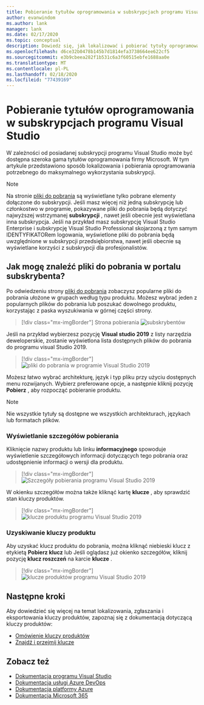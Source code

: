 ```yaml
---
title: Pobieranie tytułów oprogramowania w subskrypcjach programu Visual Studio | Microsoft Docs
author: evanwindom
ms.author: lank
manager: lank
ms.date: 02/17/2020
ms.topic: conceptual
description: Dowiedz się, jak lokalizować i pobierać tytuły oprogramowania firmy Microsoft w subskrypcjach programu Visual Studio
ms.openlocfilehash: d6ce32b0478b145b7d1814efa3738664ee622cf5
ms.sourcegitcommit: e3b9cbeea282f1b531c6a3f60515ebfe1688aa0e
ms.translationtype: MT
ms.contentlocale: pl-PL
ms.lasthandoff: 02/18/2020
ms.locfileid: "77439169"
---
```

# <a name="downloading-software-titles-in-visual-studio-subscriptions"></a>Pobieranie tytułów oprogramowania w subskrypcjach programu Visual Studio
W zależności od posiadanej subskrypcji programu Visual Studio może być dostępna szeroka gama tytułów oprogramowania firmy Microsoft.  W tym artykule przedstawiono sposób lokalizowania i pobierania oprogramowania potrzebnego do maksymalnego wykorzystania subskrypcji. 

> [!NOTE]
> Na stronie [pliki do pobrania](https://my.visualstudio.com/downloads/featured) są wyświetlane tylko pobrane elementy dołączone do subskrypcji.  Jeśli masz więcej niż jedną subskrypcję lub członkostwo w programie, pokazywane pliki do pobrania będą dotyczyć najwyższej wstrzymanej **subskrypcji** , nawet jeśli obecnie jest wyświetlana inna subskrypcja.  Jeśli na przykład masz subskrypcję Visual Studio Enterprise i subskrypcję Visual Studio Professional skojarzoną z tym samym IDENTYFIKATORem logowania, wyświetlone pliki do pobrania będą uwzględnione w subskrypcji przedsiębiorstwa, nawet jeśli obecnie są wyświetlane korzyści z subskrypcji dla profesjonalistów.

## <a name="how-do-i-find-downloads-in-the-subscriber-portal"></a>Jak mogę znaleźć pliki do pobrania w portalu subskrybenta?
Po odwiedzeniu strony [pliki do pobrania](https://my.visualstudio.com/downloads/featured?wt.mc_id=o~msft~docs) zobaczysz popularne pliki do pobrania ułożone w grupach według typu produktu.  Możesz wybrać jeden z popularnych plików do pobrania lub poszukać dowolnego produktu, korzystając z paska wyszukiwania w górnej części strony.
> [!div class="mx-imgBorder"]
> Strona pobierania ![subskrybentów](_img/subscriber-downloads/subscriber-downloads-resized.png)

Jeśli na przykład wybierzesz pozycję **Visual studio 2019** z listy narzędzia deweloperskie, zostanie wyświetlona lista dostępnych plików do pobrania do programu visual Studio 2019.
> [!div class="mx-imgBorder"]
> ![pliki do pobrania w programie Visual Studio 2019](_img/subscriber-downloads/vs2019-product-list.png)

Możesz łatwo wybrać architekturę, język i typ pliku przy użyciu dostępnych menu rozwijanych. Wybierz preferowane opcje, a następnie kliknij pozycję **Pobierz** , aby rozpocząć pobieranie produktu.

> [!NOTE]
> Nie wszystkie tytuły są dostępne we wszystkich architekturach, językach lub formatach plików.  

### <a name="displaying-download-details"></a>Wyświetlanie szczegółów pobierania
Kliknięcie nazwy produktu lub linku **informacyjnego** spowoduje wyświetlenie szczegółowych informacji dotyczących tego pobrania oraz udostępnienie informacji o wersji dla produktu.
> [!div class="mx-imgBorder"]
> ![Szczegóły pobierania programu Visual Studio 2019](_img/subscriber-downloads/vs2019-info.png)

W okienku szczegółów można także kliknąć kartę **klucze** , aby sprawdzić stan kluczy produktów.
> [!div class="mx-imgBorder"]
> ![klucze produktu programu Visual Studio 2019](_img/subscriber-downloads/vs2019-keys.png)

### <a name="obtaining-product-keys"></a>Uzyskiwanie kluczy produktu
Aby uzyskać klucz produktu do pobrania, można kliknąć niebieski klucz z etykietą **Pobierz klucz** lub Jeśli oglądasz już okienko szczegółów, kliknij pozycję **klucz roszczeń** na karcie **klucze** .
> [!div class="mx-imgBorder"]
> ![klucze produktów programu Visual Studio 2019](_img/subscriber-downloads/vs2019-claim-keys.png)

## <a name="next-steps"></a>Następne kroki
Aby dowiedzieć się więcej na temat lokalizowania, zgłaszania i eksportowania kluczy produktów, zapoznaj się z dokumentacją dotyczącą kluczy produktów:
- [Omówienie kluczy produktów](product-keys.md)
- [Znajdź i przejmij klucze](find-keys.md)

## <a name="see-also"></a>Zobacz też
- [Dokumentacja programu Visual Studio](/visualstudio/)
- [Dokumentacja usługi Azure DevOps](/azure/devops/)
- [Dokumentacja platformy Azure](/azure/)
- [Dokumentacja Microsoft 365](/microsoft-365/)
